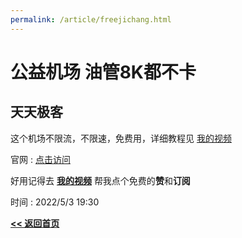 ```yaml
---
permalink: /article/freejichang.html
---
```


# 公益机场 油管8K都不卡

## 天天极客

这个机场不限流，不限速，免费用，详细教程见 [我的视频](https://youtu.be/8fPjKwNGeTs) 

官网 : [点击访问](https://daydaygeek.icu)

好用记得去 **[我的视频](https://youtu.be/8fPjKwNGeTs)** 帮我点个免费的**赞**和**订阅**

时间 : 2022/5/3 19:30 

**[<< 返回首页](https://corestudi0.github.io)**
